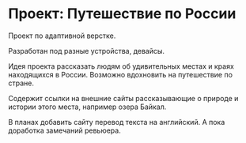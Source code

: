 # Проект: Путешествие по России

Проект по адаптивной верстке.

Разработан под разные устройства, девайсы.

Идея проекта рассказать людям об удивительных местах и краях
находящихся в России. Возможно вдохновить на путешествие по стране.

Содержит ссылки на внешние сайты рассказывающие о природе и истории этого места,
например озера Байкал.

В планах добавить сайту перевод текста на английский.
А пока доработка замечаний ревьюера.

